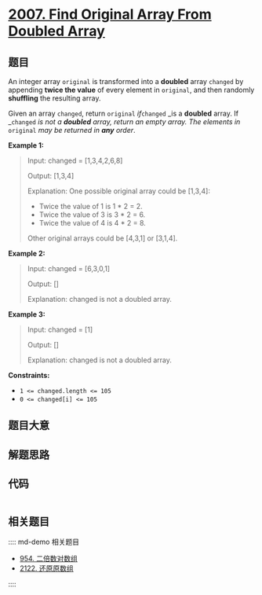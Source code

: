 # [2007. Find Original Array From Doubled Array](https://leetcode.com/problems/find-original-array-from-doubled-array/)

## 题目

An integer array `original` is transformed into a **doubled** array `changed`
by appending **twice the value** of every element in `original`, and then
randomly **shuffling** the resulting array.

Given an array `changed`, return `original` _if_`changed` _is a **doubled**
array. If _`changed` _is not a **doubled** array, return an empty array. The
elements in_ `original` _may be returned in **any** order_.



**Example 1:**

> Input: changed = [1,3,4,2,6,8]
> 
> Output: [1,3,4]
> 
> Explanation: One possible original array could be [1,3,4]:
> - Twice the value of 1 is 1 * 2 = 2.
> - Twice the value of 3 is 3 * 2 = 6.
> - Twice the value of 4 is 4 * 2 = 8.
> 
> Other original arrays could be [4,3,1] or [3,1,4].

**Example 2:**

> Input: changed = [6,3,0,1]
> 
> Output: []
> 
> Explanation: changed is not a doubled array.

**Example 3:**

> Input: changed = [1]
> 
> Output: []
> 
> Explanation: changed is not a doubled array.

**Constraints:**

  * `1 <= changed.length <= 105`
  * `0 <= changed[i] <= 105`


## 题目大意

## 解题思路

## 代码

```javascript

```

## 相关题目

:::: md-demo 相关题目
- [954. 二倍数对数组](https://leetcode.com/problems/array-of-doubled-pairs)
- [2122. 还原原数组](https://leetcode.com/problems/recover-the-original-array)

::::
